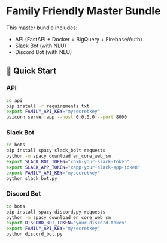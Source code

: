 # Family Friendly Master Bundle

This master bundle includes:
- API (FastAPI + Docker + BigQuery + Firebase/Auth)
- Slack Bot (with NLU)
- Discord Bot (with NLU)

## 🚀 Quick Start

### API
```bash
cd api
pip install -r requirements.txt
export FAMILY_API_KEY="mysecretkey"
uvicorn server:app --host 0.0.0.0 --port 8000
```

### Slack Bot
```bash
cd bots
pip install spacy slack_bolt requests
python -m spacy download en_core_web_sm
export SLACK_BOT_TOKEN="xoxb-your-slack-token"
export SLACK_APP_TOKEN="xapp-your-slack-app-token"
export FAMILY_API_KEY="mysecretkey"
python slack_bot.py
```

### Discord Bot
```bash
cd bots
pip install spacy discord.py requests
python -m spacy download en_core_web_sm
export DISCORD_BOT_TOKEN="your-discord-token"
export FAMILY_API_KEY="mysecretkey"
python discord_bot.py
```
